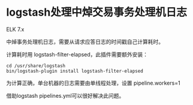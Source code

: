 # logstash处理中焯交易事务处理机日志

ELK 7.x

中焯事务处理机日志，需要从请求应答日志的时间戳自己计算耗时。

计算耗时用 logstash-filter-elapsed，此插件需要额外安装：
```
cd /usr/share/logstash
bin/logstash-plugin install logstash-filter-elapsed
```
为计算正确，单台机器的日志需要由单线程处理，设置 pipeline.workers=1

借助logstash pipelines.yml可以很好解决此问题。

